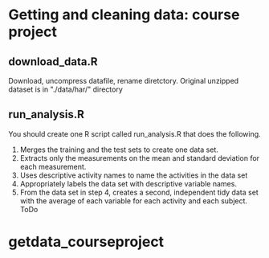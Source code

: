Getting and cleaning data: course project
=========================================

download_data.R
---------------
Download, uncompress datafile, rename diretctory.
Original unzipped dataset is in "./data/har/" directory

run_analysis.R
--------------
You should create one R script called run_analysis.R that does the following. 
1. Merges the training and the test sets to create one data set.
2. Extracts only the measurements on the mean and standard deviation for each measurement. 
3. Uses descriptive activity names to name the activities in the data set
4. Appropriately labels the data set with descriptive variable names. 
5. From the data set in step 4, creates a second, independent tidy data set with the average of each variable for each activity and each subject.
ToDo

# getdata_courseproject
